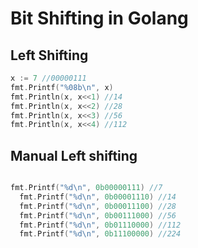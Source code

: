 # Bit Shifting in Golang

## Left Shifting

```go
x := 7 //00000111
fmt.Printf("%08b\n", x)
fmt.Println(x, x<<1) //14
fmt.Println(x, x<<2) //28
fmt.Println(x, x<<3) //56
fmt.Println(x, x<<4) //112
  ```
  
  ## Manual Left shifting
  ```go
  
  fmt.Printf("%d\n", 0b00000111) //7
	fmt.Printf("%d\n", 0b00001110) //14
	fmt.Printf("%d\n", 0b00011100) //28
	fmt.Printf("%d\n", 0b00111000) //56
	fmt.Printf("%d\n", 0b01110000) //112
	fmt.Printf("%d\n", 0b11100000) //224
  ```
  
